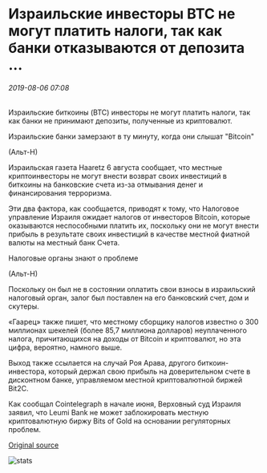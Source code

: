 # Израильские инвесторы BTC не могут платить налоги, так как банки отказываются от депозита ...

###### 2019-08-06 07:08

Израильские биткоины (BTC) инвесторы не могут платить налоги, так как банки не принимают депозиты, полученные из криптовалют.

Израильские банки замерзают в ту минуту, когда они слышат "Bitcoin"

(Альт-Н)

Израильская газета Haaretz 6 августа сообщает, что местные криптоинвесторы не могут внести возврат своих инвестиций в биткоины на банковские счета из-за отмывания денег и финансирования терроризма.

Эти два фактора, как сообщается, приводят к тому, что Налоговое управление Израиля ожидает налогов от инвесторов Bitcoin, которые оказываются неспособными платить их, поскольку они не могут внести прибыль в результате своих инвестиций в качестве местной фиатной валюты на местный банк Счета.

Налоговые органы знают о проблеме

(Альт-Н)

Поскольку он был не в состоянии оплатить свои взносы в израильский налоговый орган, залог был поставлен на его банковский счет, дом и скутеры.

«Гаарец» также пишет, что местному сборщику налогов известно о 300 миллионах шекелей (более 85,7 миллиона долларов) неуплаченного налога, причитающихся на доходы от Bitcoin и криптовалют, но эта цифра, вероятно, намного выше.

Выход также ссылается на случай Роя Арава, другого биткоин-инвестора, который держал свою прибыль на доверительном счете в дисконтном банке, управляемом местной криптовалютной биржей Bit2C.

Как сообщал Cointelegraph в начале июня, Верховный суд Израиля заявил, что Leumi Bank не может заблокировать местную криптовалютную биржу Bits of Gold на основании регуляторных проблем.

[Original source](https://cointelegraph.com/news/israeli-btc-investors-cant-pay-taxes-as-banks-refuse-deposit)

![stats](https://c.statcounter.com/11760860/0/a89fa40b/1/ "stats")